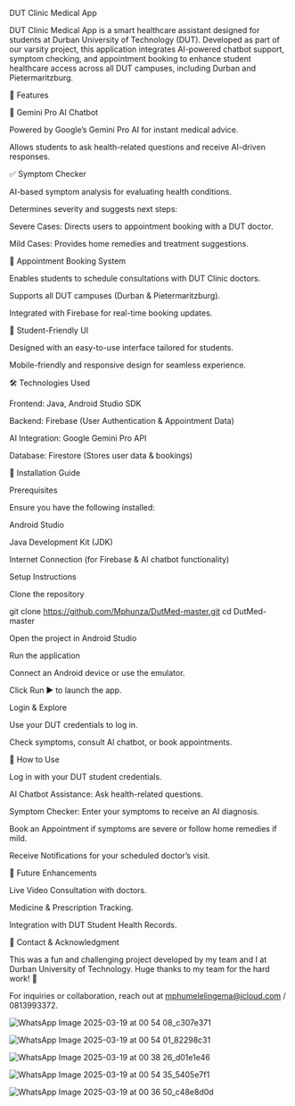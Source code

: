 DUT Clinic Medical App

DUT Clinic Medical App is a smart healthcare assistant designed for students at Durban University of Technology (DUT). Developed as part of our varsity project, this application integrates AI-powered chatbot support, symptom checking, and appointment booking to enhance student healthcare access across all DUT campuses, including Durban and Pietermaritzburg.

🚀 Features

🤖 Gemini Pro AI Chatbot

Powered by Google’s Gemini Pro AI for instant medical advice.

Allows students to ask health-related questions and receive AI-driven responses.

✅ Symptom Checker

AI-based symptom analysis for evaluating health conditions.

Determines severity and suggests next steps:

Severe Cases: Directs users to appointment booking with a DUT doctor.

Mild Cases: Provides home remedies and treatment suggestions.

📅 Appointment Booking System

Enables students to schedule consultations with DUT Clinic doctors.

Supports all DUT campuses (Durban & Pietermaritzburg).

Integrated with Firebase for real-time booking updates.

🎨 Student-Friendly UI

Designed with an easy-to-use interface tailored for students.

Mobile-friendly and responsive design for seamless experience.

🛠️ Technologies Used

Frontend: Java, Android Studio SDK

Backend: Firebase (User Authentication & Appointment Data)

AI Integration: Google Gemini Pro API

Database: Firestore (Stores user data & bookings)

📌 Installation Guide

Prerequisites

Ensure you have the following installed:

Android Studio

Java Development Kit (JDK)

Internet Connection (for Firebase & AI chatbot functionality)

Setup Instructions

Clone the repository

git clone https://github.com/Mphunza/DutMed-master.git
cd DutMed-master

Open the project in Android Studio

Run the application

Connect an Android device or use the emulator.

Click Run ▶ to launch the app.

Login & Explore

Use your DUT credentials to log in.

Check symptoms, consult AI chatbot, or book appointments.

💊 How to Use

Log in with your DUT student credentials.

AI Chatbot Assistance: Ask health-related questions.

Symptom Checker: Enter your symptoms to receive an AI diagnosis.

Book an Appointment if symptoms are severe or follow home remedies if mild.

Receive Notifications for your scheduled doctor’s visit.

🚀 Future Enhancements

Live Video Consultation with doctors.

Medicine & Prescription Tracking.

Integration with DUT Student Health Records.

📩 Contact & Acknowledgment

This was a fun and challenging project developed by my team and I at Durban University of Technology. Huge thanks to my team for the hard work! 🤝

For inquiries or collaboration, reach out at mphumelelingema@icloud.com / 0813993372.

![WhatsApp Image 2025-03-19 at 00 54 08_c307e371](https://github.com/user-attachments/assets/ca45b2b1-889f-4092-ad0b-b8e8d9abed85)

![WhatsApp Image 2025-03-19 at 00 54 01_82298c31](https://github.com/user-attachments/assets/40dd0591-ad47-40de-9797-55b950206e35)

![WhatsApp Image 2025-03-19 at 00 38 26_d01e1e46](https://github.com/user-attachments/assets/89fa28d1-282d-4885-9a2f-9bd2a5d0ac71)

![WhatsApp Image 2025-03-19 at 00 54 35_5405e7f1](https://github.com/user-attachments/assets/778677d4-3ecf-4d59-9cc9-788084f39692)

![WhatsApp Image 2025-03-19 at 00 36 50_c48e8d0d](https://github.com/user-attachments/assets/a8d733ad-4e7a-48fa-bd20-ef823b81e998)









